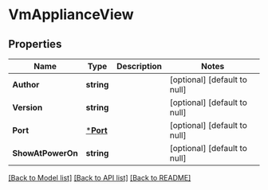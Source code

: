 # VmApplianceView

## Properties
Name | Type | Description | Notes
------------ | ------------- | ------------- | -------------
**Author** | **string** |  | [optional] [default to null]
**Version** | **string** |  | [optional] [default to null]
**Port** | [***Port**](Port.md) |  | [optional] [default to null]
**ShowAtPowerOn** | **string** |  | [optional] [default to null]

[[Back to Model list]](README.md#documentation-for-models) [[Back to API list]](README.md#documentation-for-api-endpoints) [[Back to README]](README.md)


